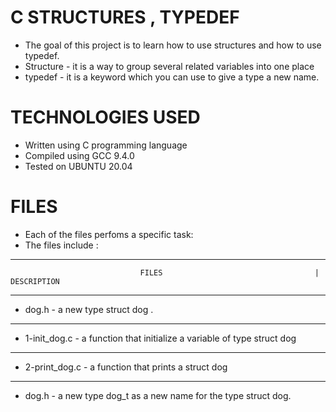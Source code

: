 # C STRUCTURES , TYPEDEF
* The goal of this project is to learn how to use structures and how to use typedef.
* Structure - it is a way to group several related variables into one place
* typedef - it is a keyword which you can use to give a type a new name.

# TECHNOLOGIES USED
* Written using C programming language
* Compiled using GCC 9.4.0
* Tested on UBUNTU 20.04

# FILES 
* Each of the files perfoms a specific task:
* The files include :

-----------------------------------------------------------------------------------------------------------------------------------------------------------------------
                                 FILES                                  |            DESCRIPTION
-----------------------------------------------------------------------------------------------------------------------------------------------------------------------
*  dog.h - a new type struct dog .
-----------------------------------------------------------------------------------------------------------------------------------------------------------------------
* 1-init_dog.c - a function that initialize a variable of type struct dog
------------------------------------------------------------------------------------------------------------------------------------------------------------------------
* 2-print_dog.c - a function that prints a struct dog
------------------------------------------------------------------------------------------------------------------------------------------------------------------------
* dog.h  -  a new type dog_t as a new name for the type struct dog.
